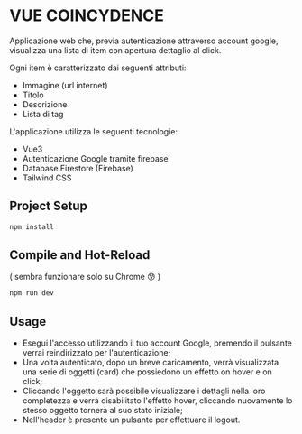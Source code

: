 # VUE COINCYDENCE

Applicazione web che, previa autenticazione attraverso account google, visualizza una lista di item con apertura dettaglio al click.

Ogni item è caratterizzato dai seguenti attributi:

* Immagine (url internet)
* Titolo
* Descrizione
* Lista di tag

L'applicazione utilizza le seguenti tecnologie:

* Vue3
* Autenticazione Google tramite firebase
* Database Firestore (Firebase)
* Tailwind CSS

## Project Setup

```sh
npm install
```

## Compile and Hot-Reload

( sembra funzionare solo su Chrome :cold_sweat: )

```sh
npm run dev
```

## Usage

* Esegui l'accesso utilizzando il tuo account Google, premendo il pulsante verrai reindirizzato per l'autenticazione;
* Una volta autenticato, dopo un breve caricamento, verrà visualizzata una serie di oggetti (card) che possiedono un effetto on hover e on click;
* Cliccando l'oggetto sarà possibile visualizzare i dettagli nella loro completezza e verrà disabilitato l'effetto hover, cliccando nuovamente lo stesso oggetto tornerà al suo stato iniziale;
* Nell'header è presente un pulsante per effettuare il logout.
